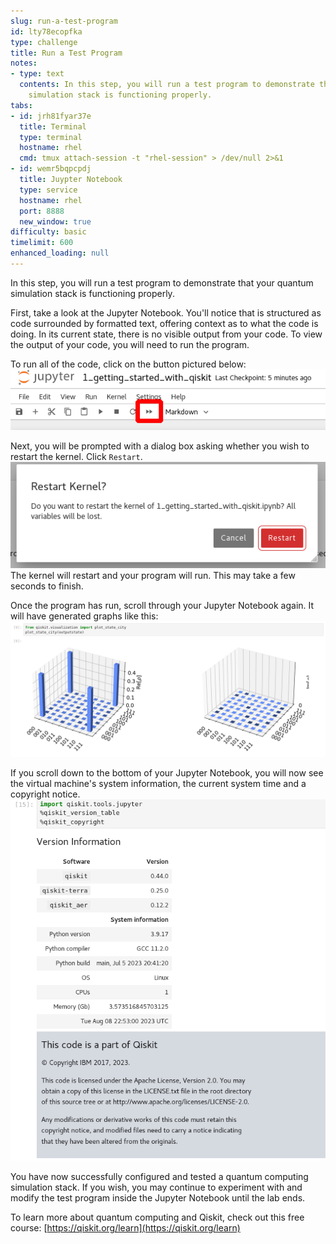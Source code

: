 ```yaml
---
slug: run-a-test-program
id: lty78ecopfka
type: challenge
title: Run a Test Program
notes:
- type: text
  contents: In this step, you will run a test program to demonstrate that your quantum
    simulation stack is functioning properly.
tabs:
- id: jrh81fyar37e
  title: Terminal
  type: terminal
  hostname: rhel
  cmd: tmux attach-session -t "rhel-session" > /dev/null 2>&1
- id: wemr5bqpcpdj
  title: Juypter Notebook
  type: service
  hostname: rhel
  port: 8888
  new_window: true
difficulty: basic
timelimit: 600
enhanced_loading: null
---
```

In this step, you will run a test program to demonstrate that your quantum simulation stack is functioning properly.

First, take a look at the Jupyter Notebook. You'll notice that is structured as code surrounded by formatted text, offering context as to what the code is doing. In its current state, there is no visible output from your code. To view the output of your code, you will need to run the program.

To run all of the code, click on the button pictured below:
![](../assets/jupyter_play.png)

Next, you will be prompted with a dialog box asking whether you wish to restart the kernel. Click `Restart`.
![](../assets/jupyter_run_all.png)
The kernel will restart and your program will run. This may take a few seconds to finish.

Once the program has run, scroll through your Jupyter Notebook again. It will have generated graphs like this:
![](../assets/quantum_output_graph.png)

If you scroll down to the bottom of your Jupyter Notebook, you will now see the virtual machine's system information, the current system time and a copyright notice.
![](../assets/quantum_copyright_notice.png)

You have now successfully configured and tested a quantum computing simulation stack. If you wish, you may continue to experiment with and modify the test program inside the Jupyter Notebook until the lab ends.

To learn more about quantum computing and Qiskit, check out this free course:
[https://qiskit.org/learn](https://qiskit.org/learn)

